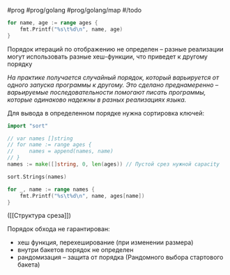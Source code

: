 #prog #prog/golang #prog/golang/map #/todo

```go
for name, age := range ages {
	fmt.Printf("%s\t%d\n", name, age)
}
```
Порядок итераций по отображению не определен – разные реализации могут использовать разные хеш-функции, что приведет к другому порядку

*На практике по­лучается случайный порядок, который варьируется от одного запуска программы к*
*другому. Это сделано преднамеренно – варьируемые последовательности помогают писать программы, которые одинаково надежны в разных реализациях языка.*

Для вывода в определенном порядке нужна сортировка ключей:
```go
import "sort"

// var names []string
// for name := range ages {
//     names = append(names, name)
// }
names := make([]string, 0, len(ages)) // Пустой срез нужной capacity

sort.Strings(names)

for _, name := range names {
	fmt.Printf("%s\t%d\n", name, ages[name])
}
```
([[Структура среза]])

Порядок обхода не гарантирован:
- хеш функция, перехеширование (при изменении размера)
- внутри бакетов порядок не определен
- рандомизация – защита от порядка (Рандомного выбора стартового бакета)
